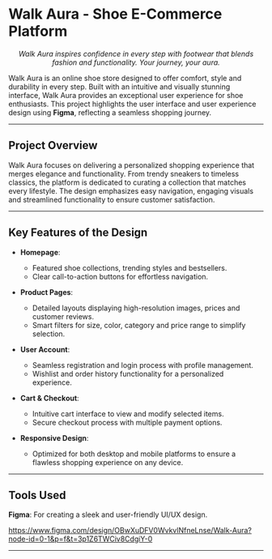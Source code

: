 # Walk Aura - Shoe E-Commerce Platform  

_<p align="center">Walk Aura inspires confidence in every step with footwear that blends fashion and functionality. Your journey, your aura.</p>_

Walk Aura is an online shoe store designed to offer comfort, style and durability in every step. Built with an intuitive and visually stunning interface, Walk Aura provides an exceptional user experience for shoe enthusiasts. This project highlights the user interface and user experience design using **Figma**, reflecting a seamless shopping journey.

---

## Project Overview  

Walk Aura focuses on delivering a personalized shopping experience that merges elegance and functionality. From trendy sneakers to timeless classics, the platform is dedicated to curating a collection that matches every lifestyle. The design emphasizes easy navigation, engaging visuals and streamlined functionality to ensure customer satisfaction.

---

## Key Features of the Design  

- **Homepage**:  
   - Featured shoe collections, trending styles and bestsellers.  
   - Clear call-to-action buttons for effortless navigation.  

- **Product Pages**:  
   - Detailed layouts displaying high-resolution images, prices and customer reviews.  
   - Smart filters for size, color, category and price range to simplify selection.  

- **User Account**:  
   - Seamless registration and login process with profile management.  
   - Wishlist and order history functionality for a personalized experience.  

- **Cart & Checkout**:  
   - Intuitive cart interface to view and modify selected items.  
   - Secure checkout process with multiple payment options.  

- **Responsive Design**:  
   - Optimized for both desktop and mobile platforms to ensure a flawless shopping experience on any device.  

---

## Tools Used  

**Figma**: For creating a sleek and user-friendly UI/UX design.
  
https://www.figma.com/design/OBwXuDFV0WvkvlNfneLnse/Walk-Aura?node-id=0-1&p=f&t=3p1Z6TWCiv8CdgiY-0

---





